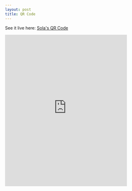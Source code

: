 ```yaml
---
layout: post
title: QR Code
---
```


See it live here: <a href="https://sola-fairy.github.io/qr-code/" target="new">Sola's QR Code</a>

<iframe src="https://sola-fairy.github.io/qr-code/" title="QR Code" width="80%" height="500px" style="border:none;"></iframe>